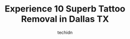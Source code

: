 ---
layout: ampstory
image: https://i0.wp.com/www.depkes.org/wp-content/uploads/2023/06/tattoo-removal-0-in-dallas-tx-1685758760.jpeg?resize=640,853
author: techidn
featured: false
description: Discover the impressive array of Tattoo Removal options in Dallas TX, where you can find 10 of the largest Tattoo Removal establishments in the area. From renowned classics to hidden gems, D
title: Experience 10 Superb Tattoo Removal in Dallas TX
cover:
   title: Experience 10 Superb Tattoo Removal in Dallas TX
   subtitle: Rickpate
   background: https://www.depkes.org/wp-content/uploads/2023/06/tattoo-removal-0-in-dallas-tx-1685758760.jpeg

pages: 
 - layout: thirds
   top: <h1>#1 Lamar Street Tattoo Club</h1>
   bottom: "<p>As a four time repeat customer to Josh Hall, all I can say is that I want to keep coming back and getting more tattoos. Josh is an incredibly talented tattoo artist. I ge</p>"
   background: https://www.depkes.org/wp-content/uploads/2023/06/tattoo-removal-1-in-dallas-tx-1685758760.jpeg
   backgroundblur: true
 - layout: thirds
   top: <h1>#2 Removery Tattoo Removal & Fading</h1>
   bottom: "<p>Im super happy with my experience thus far at Removery. Im having three tattoos removed and am already seeing drastic results on my third session. I originally paid</p>"
   background: https://www.depkes.org/wp-content/uploads/2023/06/tattoo-removal-2-in-dallas-tx-1685758761.jpeg
   cta:
      link: https://www.depkes.org/blog/experience-10-superb-tattoo-removal-in-dallas-tx/
      text: Experience 10 Superb Tattoo Removal in Dallas TX
 - layout: thirds
   top: <h1>#3 The Brow Project</h1>
   bottom: "<p>1904 S Harwood St, Dallas, TX 75215, United States</p>"
   background: https://www.depkes.org/wp-content/uploads/2023/06/tattoo-removal-3-in-dallas-tx-1685758762.jpeg
   cta:
      link: https://www.depkes.org/blog/experience-10-superb-tattoo-removal-in-dallas-tx/
      text: Experience 10 Superb Tattoo Removal in Dallas TX
 - layout: thirds
   top: <h1>#4 Ultimate Image MedSpa</h1>
   bottom: "<p>8604 Greenville Ave STE 102, Dallas, TX 75243, United States</p>"
   background: https://images.unsplash.com/photo-1489648022186-8f49310909a0?ixlib=rb-4.0.3&ixid=MnwxMjA3fDB8MHxwaG90by1wYWdlfHx8fGVufDB8fHx8&auto=format&fit=crop&w=640&h=853&q=80
   cta:
      link: https://www.depkes.org/blog/experience-10-superb-tattoo-removal-in-dallas-tx/
      text: Experience 10 Superb Tattoo Removal in Dallas TX
 - layout: thirds
   top: <h1>#5 Shipers Laser Tattoo Removal Center Dallas</h1>
   bottom: "<p>101 W McDermott Dr, Allen, TX 75013, United States</p>"
   background: https://images.unsplash.com/photo-1615749413727-825b59a857b5?ixlib=rb-4.0.3&ixid=MnwxMjA3fDB8MHxwaG90by1wYWdlfHx8fGVufDB8fHx8&auto=format&fit=crop&w=640&h=853&q=80
   cta:
      link: https://www.depkes.org/blog/experience-10-superb-tattoo-removal-in-dallas-tx/
      text: Experience 10 Superb Tattoo Removal in Dallas TX
 - layout: thirds
   top: <h1>#6 Removery Tattoo Removal & Fading</h1>
   bottom: "<p>9300 John Hickman Pkwy Building 10, Suite 1004, Frisco, TX 75035, United States</p>"
   background: https://images.unsplash.com/photo-1527067829737-402993088e6b?ixlib=rb-4.0.3&ixid=MnwxMjA3fDB8MHxwaG90by1wYWdlfHx8fGVufDB8fHx8&auto=format&fit=crop&w=640&h=853&q=80
   cta:
      link: https://www.depkes.org/blog/experience-10-superb-tattoo-removal-in-dallas-tx/
      text: Experience 10 Superb Tattoo Removal in Dallas TX
 - layout: thirds
   top: <h1>#7 Eden Body Art Studios</h1>
   bottom: "<p>13360 Preston Rd, Dallas, TX 75240, United States</p>"
   background: https://images.unsplash.com/photo-1496096265110-f83ad7f96608?ixlib=rb-4.0.3&ixid=MnwxMjA3fDB8MHxwaG90by1wYWdlfHx8fGVufDB8fHx8&auto=format&fit=crop&w=640&h=853&q=80
   cta:
      link: https://www.depkes.org/blog/experience-10-superb-tattoo-removal-in-dallas-tx/
      text: Experience 10 Superb Tattoo Removal in Dallas TX
 - layout: thirds
   middle: Continue reading...
   background: https://images.unsplash.com/photo-1608501821300-4f99e58bba77?ixlib=rb-4.0.3&ixid=MnwxMjA3fDB8MHxwaG90by1wYWdlfHx8fGVufDB8fHx8&auto=format&fit=crop&w=640&h=853&q=80
   cta:
      link: https://www.depkes.org/blog/experience-10-superb-tattoo-removal-in-dallas-tx/
      text: Experience 10 Superb Tattoo Removal in Dallas TX
      
---